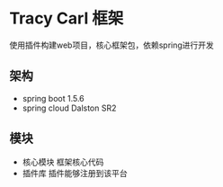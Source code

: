 # Tracy Carl 框架

使用插件构建web项目，核心框架包，依赖spring进行开发

## 架构

* spring boot 1.5.6
* spring cloud Dalston SR2

## 模块

* 核心模块 框架核心代码
* 插件库 插件能够注册到该平台